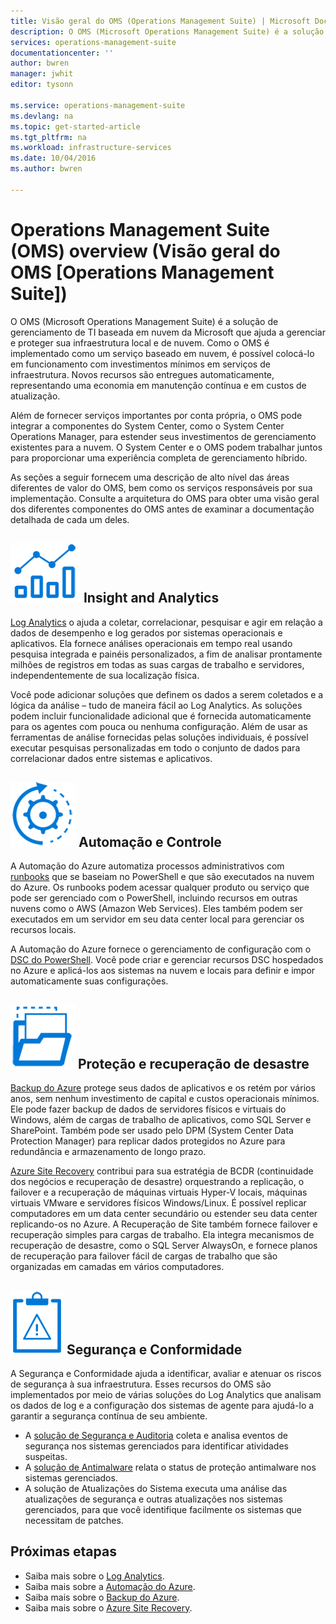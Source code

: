 ```yaml
---
title: Visão geral do OMS (Operations Management Suite) | Microsoft Docs
description: O OMS (Microsoft Operations Management Suite) é a solução de gerenciamento de TI baseada em nuvem da Microsoft que ajuda a gerenciar e proteger sua infraestrutura local e de nuvem.  Este artigo identifica os diferentes serviços incluídos no OMS e fornece links para o conteúdo detalhado.
services: operations-management-suite
documentationcenter: ''
author: bwren
manager: jwhit
editor: tysonn

ms.service: operations-management-suite
ms.devlang: na
ms.topic: get-started-article
ms.tgt_pltfrm: na
ms.workload: infrastructure-services
ms.date: 10/04/2016
ms.author: bwren

---
```

# <a name="operations-management-suite-(oms)-overview"></a>Operations Management Suite (OMS) overview (Visão geral do OMS [Operations Management Suite])
O OMS (Microsoft Operations Management Suite) é a solução de gerenciamento de TI baseada em nuvem da Microsoft que ajuda a gerenciar e proteger sua infraestrutura local e de nuvem.  Como o OMS é implementado como um serviço baseado em nuvem, é possível colocá-lo em funcionamento com investimentos mínimos em serviços de infraestrutura.  Novos recursos são entregues automaticamente, representando uma economia em manutenção contínua e em custos de atualização.

Além de fornecer serviços importantes por conta própria, o OMS pode integrar a componentes do System Center, como o System Center Operations Manager, para estender seus investimentos de gerenciamento existentes para a nuvem.  O System Center e o OMS podem trabalhar juntos para proporcionar uma experiência completa de gerenciamento híbrido.

As seções a seguir fornecem uma descrição de alto nível das áreas diferentes de valor do OMS, bem como os serviços responsáveis por sua implementação.  Consulte a arquitetura do OMS para obter uma visão geral dos diferentes componentes do OMS antes de examinar a documentação detalhada de cada um deles.

## <a name="![insight-and-analytics](media/operations-management-suite-overview/icon-insight-analytics.png)-insight-and-analytics"></a>![Insight and Analytics](media/operations-management-suite-overview/icon-insight-analytics.png) Insight and Analytics
[Log Analytics](http://azure.microsoft.com/documentation/services/log-analytics) o ajuda a coletar, correlacionar, pesquisar e agir em relação a dados de desempenho e log gerados por sistemas operacionais e aplicativos. Ela fornece análises operacionais em tempo real usando pesquisa integrada e painéis personalizados, a fim de analisar prontamente milhões de registros em todas as suas cargas de trabalho e servidores, independentemente de sua localização física.

Você pode adicionar soluções que definem os dados a serem coletados e a lógica da análise – tudo de maneira fácil ao Log Analytics.  As soluções podem incluir funcionalidade adicional que é fornecida automaticamente para os agentes com pouca ou nenhuma configuração.  Além de usar as ferramentas de análise fornecidas pelas soluções individuais, é possível executar pesquisas personalizadas em todo o conjunto de dados para correlacionar dados entre sistemas e aplicativos.  

## <a name="![automation-&-control](media/operations-management-suite-overview/icon-automation-control.png)-automation-&-control"></a>![Automação e Controle](media/operations-management-suite-overview/icon-automation-control.png) Automação e Controle
A Automação do Azure automatiza processos administrativos com [runbooks](../automation/automation-runbook-types.md) que se baseiam no PowerShell e que são executados na nuvem do Azure.  Os runbooks podem acessar qualquer produto ou serviço que pode ser gerenciado com o PowerShell, incluindo recursos em outras nuvens como o AWS (Amazon Web Services).  Eles também podem ser executados em um servidor em seu data center local para gerenciar os recursos locais.

A Automação do Azure fornece o gerenciamento de configuração com o [DSC do PowerShell](../automation/automation-dsc-overview.md).  Você pode criar e gerenciar recursos DSC hospedados no Azure e aplicá-los aos sistemas na nuvem e locais para definir e impor automaticamente suas configurações.

## <a name="![protection-and-recovery](media/operations-management-suite-overview/icon-protection-recovery.png)-protection-and-disaster-recovery"></a>![Proteção e recuperação](media/operations-management-suite-overview/icon-protection-recovery.png) Proteção e recuperação de desastre
[Backup do Azure](http://azure.microsoft.com/documentation/services/backup) protege seus dados de aplicativos e os retém por vários anos, sem nenhum investimento de capital e custos operacionais mínimos.  Ele pode fazer backup de dados de servidores físicos e virtuais do Windows, além de cargas de trabalho de aplicativos, como SQL Server e SharePoint.  Também pode ser usado pelo DPM (System Center Data Protection Manager) para replicar dados protegidos no Azure para redundância e armazenamento de longo prazo.

[Azure Site Recovery](http://azure.microsoft.com/documentation/services/site-recovery) contribui para sua estratégia de BCDR (continuidade dos negócios e recuperação de desastre) orquestrando a replicação, o failover e a recuperação de máquinas virtuais Hyper-V locais, máquinas virtuais VMware e servidores físicos Windows/Linux. É possível replicar computadores em um data center secundário ou estender seu data center replicando-os no Azure. A Recuperação de Site também fornece failover e recuperação simples para cargas de trabalho. Ela integra mecanismos de recuperação de desastre, como o SQL Server AlwaysOn, e fornece planos de recuperação para failover fácil de cargas de trabalho que são organizadas em camadas em vários computadores.

## <a name="![oms-security-and-compliance](media/operations-management-suite-overview/icon-security-compliance.png)-security-and-compliance"></a>![Segurança e Conformidade do OMS](media/operations-management-suite-overview/icon-security-compliance.png)  Segurança e Conformidade
A Segurança e Conformidade ajuda a identificar, avaliar e atenuar os riscos de segurança à sua infraestrutura.  Esses recursos do OMS são implementados por meio de várias soluções do Log Analytics que analisam os dados de log e a configuração dos sistemas de agente para ajudá-lo a garantir a segurança contínua de seu ambiente.

* A [solução de Segurança e Auditoria](oms-security-getting-started.md) coleta e analisa eventos de segurança nos sistemas gerenciados para identificar atividades suspeitas.
* A [solução de Antimalware](../log-analytics/log-analytics-malware.md) relata o status de proteção antimalware nos sistemas gerenciados.  
* A solução de Atualizações do Sistema executa uma análise das atualizações de segurança e outras atualizações nos sistemas gerenciados, para que você identifique facilmente os sistemas que necessitam de patches.

## <a name="next-steps"></a>Próximas etapas
* Saiba mais sobre o [Log Analytics](http://azure.microsoft.com/documentation/services/log-analytics).
* Saiba mais sobre a [Automação do Azure](../automation/automation-intro.md).
* Saiba mais sobre o [Backup do Azure](http://azure.microsoft.com/documentation/services/backup).
* Saiba mais sobre o [Azure Site Recovery](http://azure.microsoft.com/documentation/services/site-recovery).

<!--HONumber=Oct16_HO2-->


